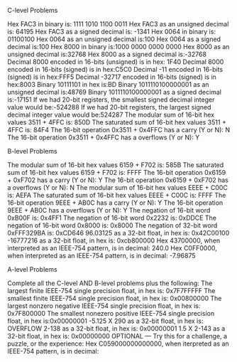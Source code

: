 C-level Problems

Hex FAC3 in binary is: 1111 1010 1100 0011
Hex FAC3 as an unsigned decimal is:  64195
Hex FAC3 as a signed decimal is: -1341
Hex 0064 in binary is: 01100100
Hex 0064 as an unsigned decimal is:100
Hex 0064 as a signed decimal is:100
Hex 8000 in binary is:1000 0000 0000 0000
Hex 8000 as an unsigned decimal is:32768
Hex 8000 as a signed decimal is:-32768
Decimal 8000 encoded in 16-bits (unsigned) is in hex: 1F40
Decimal 8000 encoded in 16-bits (signed) is in hex:C5C0
Decimal -11 encoded in 16-bits (signed) is in hex:FFF5
Decimal -32717 encoded in 16-bits (signed) is in hex:8003
Binary 10111101 in hex is:BD
Binary 1011110100000001 as an unsigned decimal is:48769
Binary 1011110100000001 as a signed decimal is:-17151
If we had 20-bit registers, the smallest signed decimal integer value would be:-524288
If we had 20-bit registers, the largest signed decimal integer value would be:524287
The modular sum of 16-bit hex values 3511 + 4FFC is: 850D
The saturated sum of 16-bit hex values 3511 + 4FFC is: 84F4
The 16-bit operation 0x3511 + 0x4FFC has a carry (Y or N): N
The 16-bit operation 0x3511 + 0x4FFC has a overflows (Y or N): Y


B-level Problems

The modular sum of 16-bit hex values 6159 + F702 is: 585B
The saturated sum of 16-bit hex values 6159 + F702 is: FFFF
The 16-bit operation 0x6159 + 0xF702 has a carry (Y or N): Y
The 16-bit operation 0x6159 + 0xF702 has a overflows (Y or N): N
The modular sum of 16-bit hex values EEEE + C00C is: AEFA
The saturated sum of 16-bit hex values EEEE + C00C is: FFFF
The 16-bit operation 9EEE + AB0C has a carry (Y or N): Y
The 16-bit operation 9EEE + AB0C has a overflows (Y or N): Y
The negation of 16-bit word 0xB00F is: 0x4FF1
The negation of 16-bit word 0x2232 is: 0xDDCE
The negation of 16-bit word 0x8000 is: 0x8000
The negation of 32-bit word 0xFFF329BA is: 0xCD646
96.03125 as a 32-bit float, in hex is: 0x42C00100
-16777216 as a 32-bit float, in hex is: 0xcb800000
Hex 43700000, when interpreted as an IEEE-754 pattern, is in decimal: 240.0
Hex C0FF0000, when interpreted as an IEEE-754 pattern, is in decimal: -7.96875

A-level Problems


Complete all the C-level AND B-level problems plus the following:
The largest finite IEEE-754 single precision float, in hex is: 0x7F7FFFFF
The smallest finite IEEE-754 single precision float, in hex is: 0x00800000
The largest nonzero negative IEEE-754 single precision float, in hex is: 0x7F800000
The smallest nonezero positive IEEE-754 single precision float, in hex is:0x00000001
-5.125 X 290 as a 32-bit float, in hex is: OVERFLOW
2-138 as a 32-bit float, in hex is: 0x00000001
1.5 X 2-143 as a 32-bit float, in hex is: 0x00000000
OPTIONAL — Try this for a challenge, a puzzle, or the experience:
Hex C059000000000000, when iterpreted as an IEEE-754 pattern, is in decimal: